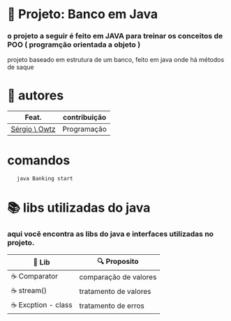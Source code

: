 # 🏦 Projeto: Banco em Java 

### o projeto a seguir é feito em JAVA para treinar os conceitos de POO ( programção orientada a objeto )

projeto baseado em estrutura de um banco, feito em java
onde há métodos de saque


# 📂 autores
| Feat. | contribuição |
|-------|--------------|
|[Sérgio \ Owtz](https://www.linkedin.com/in/sergiotechenicalti/)| Programação  |

# comandos

```
   java Banking start 
```

# 📚 libs utilizadas do java
### aqui você encontra as libs do java e interfaces utilizadas no projeto.

| 📂 Lib              | 🔍 Proposito          |
|---------------------|-----------------------|
| ☕ Comparator        | comparação de valores |
| ☕ stream()          | tratamento de valores |
| ☕  Excption - class | tratamento de erros   |
